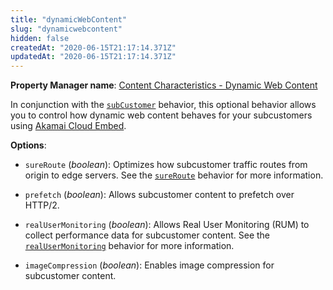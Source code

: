 ```yaml
---
title: "dynamicWebContent"
slug: "dynamicwebcontent"
hidden: false
createdAt: "2020-06-15T21:17:14.371Z"
updatedAt: "2020-06-15T21:17:14.371Z"
---
```

__Property Manager name__: [Content Characteristics - Dynamic Web Content](https://control.akamai.com/wh/CUSTOMER/AKAMAI/en-US/WEBHELP/property-manager/property-manager-help/csh_lookup.html?id=PM_5008)

In conjunction with the [`subCustomer`](#subcustomer) behavior, this optional behavior allows you to control how dynamic web content behaves for your subcustomers using [Akamai Cloud Embed](https://learn.akamai.com/en-us/products/media_delivery/cloud_embed.html).

__Options__:

<div class="option" markdown="1" id="dynamicWebContent.sureRoute" >

- `sureRoute` (_boolean_): Optimizes how subcustomer traffic routes from origin to edge servers.  See the [`sureRoute`](#sureroute) behavior for more information.

</div>

<div class="option" markdown="1" id="dynamicWebContent.prefetch" >

- `prefetch` (_boolean_): Allows subcustomer content to prefetch over HTTP/2.

</div>

<div class="option" markdown="1" id="dynamicWebContent.realUserMonitoring" >

- `realUserMonitoring` (_boolean_): Allows Real User Monitoring (RUM) to collect performance data for subcustomer content. See the [`realUserMonitoring`](#realusermonitoring) behavior for more information.

</div>

<div class="option" markdown="1" id="dynamicWebContent.imageCompression" >

- `imageCompression` (_boolean_): Enables image compression for subcustomer content.

</div>

</div>

<div class="feature" data-feature="edgeConnect" markdown="1">
